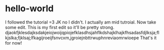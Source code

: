 # hello-world
I followed the tutorial =3
JK no I didn't.  I actually am mid tutroial.
Now take some edit. 
This is my first edit so it'll be pretty strong.
djaokfjklesdajksdakjeiojwoijqpiojefklasdhsjahflkdshajklhajkfhsadasfdjlksja;flkjslka;fjklsaj;lfkagijroeijfsnvcxm,jgroiejnbttrwuphnreviaomrwioepe
That's it for now!
